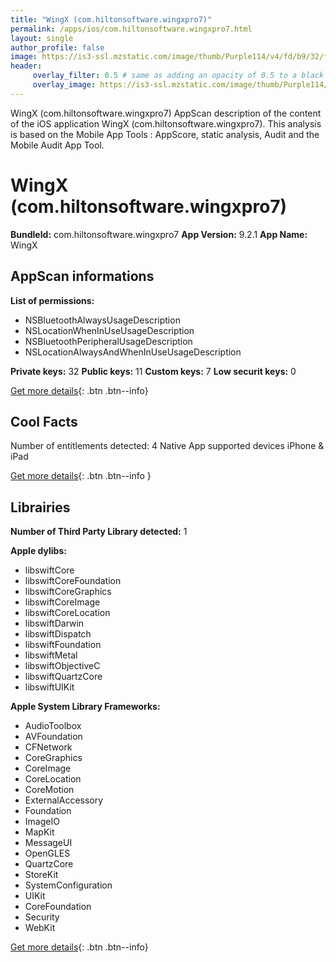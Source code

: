 ```yaml
---
title: "WingX (com.hiltonsoftware.wingxpro7)"
permalink: /apps/ios/com.hiltonsoftware.wingxpro7.html
layout: single
author_profile: false
image: https://is3-ssl.mzstatic.com/image/thumb/Purple114/v4/fd/b9/32/fdb93235-247c-18a0-3592-5d2a58dc25a8/AppIcon-0-0-1x_U007emarketing-0-0-0-7-0-0-sRGB-0-0-0-GLES2_U002c0-512MB-85-220-0-0.png/512x512bb.jpg
header: 
     overlay_filter: 0.5 # same as adding an opacity of 0.5 to a black background
     overlay_image: https://is3-ssl.mzstatic.com/image/thumb/Purple114/v4/fd/b9/32/fdb93235-247c-18a0-3592-5d2a58dc25a8/AppIcon-0-0-1x_U007emarketing-0-0-0-7-0-0-sRGB-0-0-0-GLES2_U002c0-512MB-85-220-0-0.png/512x512bb.jpg
---
```

WingX (com.hiltonsoftware.wingxpro7) AppScan description of the content of the iOS application WingX (com.hiltonsoftware.wingxpro7). This analysis is based on the Mobile App Tools : AppScore, static analysis, Audit and the Mobile Audit App Tool.

# WingX (com.hiltonsoftware.wingxpro7)

**BundleId:** com.hiltonsoftware.wingxpro7
**App Version:** 9.2.1
**App Name:** WingX


## AppScan informations 

**List of permissions:** 
- NSBluetoothAlwaysUsageDescription
- NSLocationWhenInUseUsageDescription
- NSBluetoothPeripheralUsageDescription
- NSLocationAlwaysAndWhenInUseUsageDescription
  
  
**Private keys:** 32
**Public keys:** 11
**Custom keys:** 7
**Low securit keys:** 0
  
[Get more details](/pricing.html){: .btn .btn--info}

## Cool Facts

Number of entitlements detected: 4
Native App
supported devices iPhone & iPad
  
[Get more details](/pricing.html){: .btn .btn--info }

## Librairies 
**Number of Third Party Library detected:** 1


**Apple dylibs:**
- libswiftCore
- libswiftCoreFoundation
- libswiftCoreGraphics
- libswiftCoreImage
- libswiftCoreLocation
- libswiftDarwin
- libswiftDispatch
- libswiftFoundation
- libswiftMetal
- libswiftObjectiveC
- libswiftQuartzCore
- libswiftUIKit


**Apple System Library Frameworks:**
- AudioToolbox
- AVFoundation
- CFNetwork
- CoreGraphics
- CoreImage
- CoreLocation
- CoreMotion
- ExternalAccessory
- Foundation
- ImageIO
- MapKit
- MessageUI
- OpenGLES
- QuartzCore
- StoreKit
- SystemConfiguration
- UIKit
- CoreFoundation
- Security
- WebKit


  
[Get more details](/pricing.html){: .btn .btn--info}

